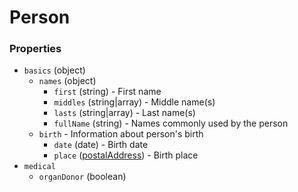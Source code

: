 # Person

### Properties

- `basics` (object)
  - `names` (object)
    - `first` (string) - First name
    - `middles` (string|array) - Middle name(s)
    - `lasts` (string|array) - Last name(s)
    - `fullName` (string) - Names commonly used by the person
  - `birth` - Information about person's birth
    - `date` (date) - Birth date
    - `place` ([postalAddress](./postalAddress)) - Birth place
- `medical`
  - `organDonor` (boolean)
